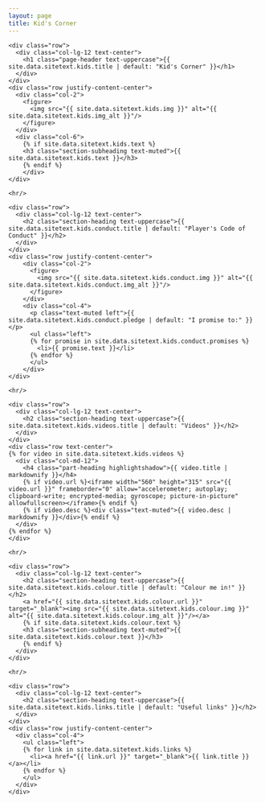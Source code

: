 ```yaml
---
layout: page
title: Kid's Corner
---
```

<section class="page-section" id="{{ site.data.sitetext.kids.section | default: "kids" }}">
  <div class="container">

    <div class="row">
      <div class="col-lg-12 text-center">
        <h1 class="page-header text-uppercase">{{ site.data.sitetext.kids.title | default: "Kid's Corner" }}</h1>
      </div>
    </div>
    <div class="row justify-content-center">
      <div class="col-2">
        <figure>
          <img src="{{ site.data.sitetext.kids.img }}" alt="{{ site.data.sitetext.kids.img_alt }}"/>
        </figure>
      </div>
      <div class="col-6">    
        {% if site.data.sitetext.kids.text %}
        <h3 class="section-subheading text-muted">{{ site.data.sitetext.kids.text }}</h3>
        {% endif %}
        </div>
    </div>

    <hr/>

    <div class="row">
      <div class="col-lg-12 text-center">
        <h2 class="section-heading text-uppercase">{{ site.data.sitetext.kids.conduct.title | default: "Player's Code of Conduct" }}</h2>
      </div>
    </div>
    <div class="row justify-content-center">
        <div class="col-2">
          <figure>
            <img src="{{ site.data.sitetext.kids.conduct.img }}" alt="{{ site.data.sitetext.kids.conduct.img_alt }}"/>
          </figure>
        </div>
        <div class="col-4">
          <p class="text-muted left">{{ site.data.sitetext.kids.conduct.pledge | default: "I promise to:" }}</p>
          <ul class="left">
          {% for promise in site.data.sitetext.kids.conduct.promises %}
            <li>{{ promise.text }}</li>
          {% endfor %}
          </ul>
        </div>
    </div>

    <hr/>

    <div class="row">
      <div class="col-lg-12 text-center">
        <h2 class="section-heading text-uppercase">{{ site.data.sitetext.kids.videos.title | default: "Videos" }}</h2>
      </div>
    </div>
    <div class="row text-center">
    {% for video in site.data.sitetext.kids.videos %}
      <div class="col-md-12">
        <h4 class="part-heading highlightshadow">{{ video.title | markdownify }}</h4>
        {% if video.url %}<iframe width="560" height="315" src="{{ video.url }}" frameborder="0" allow="accelerometer; autoplay; clipboard-write; encrypted-media; gyroscope; picture-in-picture" allowfullscreen></iframe>{% endif %}
        {% if video.desc %}<div class="text-muted">{{ video.desc | markdownify }}</div>{% endif %}
      </div>
    {% endfor %}
    </div>

    <hr/> 

    <div class="row">
      <div class="col-lg-12 text-center">
        <h2 class="section-heading text-uppercase">{{ site.data.sitetext.kids.colour.title | default: "Colour me in!" }}</h2>
        <a href="{{ site.data.sitetext.kids.colour.url }}" target="_blank"><img src="{{ site.data.sitetext.kids.colour.img }}" alt="{{ site.data.sitetext.kids.colour.img_alt }}"/></a>
        {% if site.data.sitetext.kids.colour.text %}
        <h3 class="section-subheading text-muted">{{ site.data.sitetext.kids.colour.text }}</h3>
        {% endif %}
      </div>
    </div>

    <hr/>

    <div class="row">
      <div class="col-lg-12 text-center">
        <h2 class="section-heading text-uppercase">{{ site.data.sitetext.kids.links.title | default: "Useful links" }}</h2>
      </div>
    </div>
    <div class="row justify-content-center">
      <div class="col-4">
        <ul class="left">
        {% for link in site.data.sitetext.kids.links %}
          <li><a href="{{ link.url }}" target="_blank">{{ link.title }}</a></li>
        {% endfor %}
        </ul>
      </div>
    </div>

  </div>
</section>
